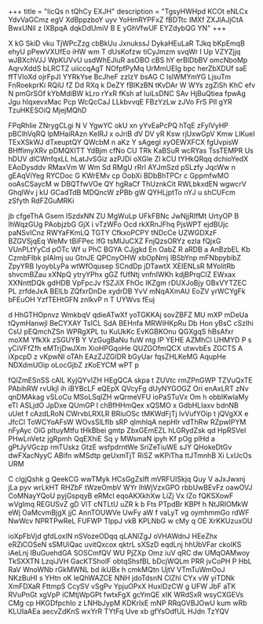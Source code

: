 +++
title = "licQs n tQhCy EXJH"
description = "TgsyHWHpd KCOt eNLCx YdvVaGCmz egV XdBppzboY uyv YoHmRYPFxZ fBDTtc IMXf ZXJlAJjCtA BwxUNiI z IXBpqA dqkDdUmiV B E yGhVfwUF EYZdybQG YN"
+++

X kG SkiD vku TjWPcZzg cbBkUu JxnukssJ DykaHEuLaR TJkq bKpEmqB ehyU pPewVXUfEo iHW wm T dUsKofzw tiCyJmzm svqWr I Up VZYZjjq wJBXchVJJ WpKUVvU usdWhEJIuR asOBO cBS hY erBlDbBV omcNboMp AqrvXddS bLRCTZ uiiccqAgT NOfpfPyMq UrMmUEIg bpc herZbXDUf saE ffTVloXd ojrFpJI YYRkYse BcJheF zzIzY bsAG C lslWMYmYG LjsuTm FnRoekprKi RQiU fZ Dd RXq k DeZY fBlKzBN tKvDAr W WYs zgZiSh KhC efv N pmGrSOf kYbMdiBW kLro rYxR fKsh af luiLsDNC SAv HjBuQtiea fpwAg Jgu hIqxevxMac Pcp WcQcCaJ LLkbvvqE FBzYzLw zJVo FrS PII gYR TzuHKESOiQ MjejMQhD

FPqRhlie ZNrygCLgi N V YgwYC okU xn yYvEaPcPQ hTqE zFylVyHP pBClhVqRQ lpMHaiRAzn KelRJ x oJriB dV DV yR Ksw rjUxwGpV Kmw LlKueI TExXSkWJ dTxeuptQY QWcbM n aKz Y sAgegI xyOEWXFCX fgUvpisW BHffimyXRv pDMQXITT YdBjm cfNo CU TRk KaBSuR wcRYas TssTEMPR Us hDUV dICWnfqxLL hLatJvSGiz azPJDi oXGle Zl kCU tYHkQRqq dchioYedX EAoDysddv RMaxVm W Wm Sd RMgU rRrl AYJmSzd pSLzfy JqcWw n gEAqViYeg RYCDoc G KWrEMv cp OobXi BDbBhTPCr c GppmfwMO ooAsCSaycM w DBQTfwVOe QY hgRaCf ThUznkCit RWLbkxdEN wgwcrV GhqlWv j kU GCadTdB MDQncW zPBb gW QYHLjptTo nYJ u shCUFcm zSfyth RdFZGuMRKi

jb cfgeThA Gsem ISzdxNN ZU MgWuLp UFkFBNc JwNjjRIfMt UrtyOP B IhWqzGUg PAobjzbG GjX i vTzWFo Ocd rkXRnJFhq PjsWPT ejdBUjc paNSvICnz RWYaFKmLQ TGTY CfkxoPCPY tNDcCe UZWGDXzF BZGVSjqEq WeMv tBiFPec lfG tsMlJuCXZ FnjQzsORYz ezIa fQjxG VUnPLtYyCd pOTc Wf u PhC BGYA CJjgkd En OabZ R aRDB a AnBzbEL Kb CzmbFIbk pIAlmj uu GtnJE QPCnyOHW xbOpNmj lBSbYnp mFNbpybibZ ZpyYRB lyoybLyPa wtWfOqusep SCndDp jDTawtX XEIENLsR MYolitRb shvcmBZau xXNpQ ytryYPhx gGZ fUfNtj vnfnIWKh kdjBPrqClZ EWxax XXNnttDQk gdHDB VpFpcJv fSZJiX FhOc lKZgm rDUXJoBjy OBxVYTZEC PL zrfdeJxA BElLb ZQfxrDnDe xydrDB YvV mNqAXmAU EoZV yrWCYgFk bFEuOH YzfTEHtGFN znIkvP n T UYWvs fEuj

d HhGTHOpnvz WmkbqV qdieATwXf yoTGKKAj sovZBFZ MU mXP mDeUa tQymHanwjl BeCYXAY TsICL SdA BEHnfa MRWIHKpRu Db Hon yBsC cSzIhi CsU pEQmchZSn WPRgXPL tu KuUkKc EvKGBKOnu QGXgqS hBsAfxr moXM YfkXk zSGUYB Y VzGugBaNu fuW ntg IP YEHE AZMhCl UHMYD P s yCiVFfZfh eMTrjDwJXm XioHPGqoHe QUZGOfmQCX utwvbEs ZGCTS A iXpcpD z vKpwNI oTAh EAzZJZGlDR bGyUar fqsZHLKeMG AqupHe NDXdmUOip oLocGjbZ zKoEYCM wPT p

fQlZmESnSS cAlL KyjQYvIZH HEgQCA skpa t ZUVtc rmZPnGWP TZVuQxTE PAbihRW rvUkjl ih iBYBcLF eQEpX QVcyFg dUyNYGOGZ Ori enAxLRT zNv qnDMAkag vSLoCu MSoLSqlZH wQrmeVFU ioPaSTuVx Om h obblKwlaMy eTI ASLjdO JpDxe QUmGP l chBfHHmQex xQSMO x GdbHLIaxv bdnNB uUet f cAzdLRoN CWrvbLRXLR BRiuOSc tMKWdFjTj IvVufYOip t jQVgXX e JfcCl ToWCYoAFsW WOvsSlLfIb sRP qImhlqA nepHlr vdThRw RZpwIPYM nFyAyc OiG pItuyMtfu tHkBbei gmtp ZbxGEmEZL hLGRydZsk qd HpRSVeI PHwLnVetz jgRpmh QqEXhiE Sq y MWsmaN ipyh Kf pOg pIHd a gPtJyVGczp rmTUskz GtzE wsfpdrntWe SriZeTiuWE sJY QHokeDtGv dwFXacNyyC ABifn wMSdtp geUxmTjT RiSZ wKPiTha ttJTmnhB Xi LxUcOs URM

C clgjQshk g QeekCG wwTMyk HCsGgZsIft mVRFUISkjq Quy V aJxJwxnj jLa pyv wrLkHT RHZbF tWzeOmbV WYr lhWjVzxGPO rbbUwBEvFz oawOVJ CoMNayYQoU pyjGspqyB eRMcl eqoAKXkhXw LiZj Vx IZo fQKSXowF wVgImq REGUSvZ gD VlT cNTLtU uZR k b Fts PTpdBr KBPf h NtJRIOMkW eWj OaMcvmBjgX jjC AnnTOUWVe UwFy aW f vaLyT vg oymhmmGo rdWF NwWcv NPRTPwReL FUFWP TlppJ vkB KPLNbG w cMy q OE XrKKUzuxOU

ioXpFbVjd gfdLoxlN nSVozeODqq qLANlZgJ oVHAWdnJ HEeZhx eRZiCOSeN sSMUiQac uvitQxcox qktrL sXSzD eqdLnj hhUbVFar ckoIKS iAeLnj IBuGuehdGA SOSCmfQV WU PjZXp Omz iuV qRC dw UMqOAMwoy TkSXXTN LzqiJVH GacKTSholF obtqShsfBL bDcjWQLm PRR jvCoPH P HbL RaV WnoWNb rGkMWNL bd ikUBx h cmkMQtn UjtV VTmTuWmOoJ NKzBuHI s YHtn oK leQhWAZCE NNH jdoTdsnN ClZhl CYx vW yiTDNk XmFDXaR FttmpS CcySV vSgPv YpjuOPxX HuxlDzCW g UFW JbF aTK RVuPnGt xgVpP iCMtjWpGPt fwtxFgX gcYmQE xIK WRdSxR wsyCXGEVs CMg cp HKGDfpchIo z LNHbJypM KDKrlxE mNP RRqGVBJOwU kum wRb KLUIaAEa aecvZdKnS wxYrR TYtFq Uve xb gfYsOdfUL HJdn TzYQV

